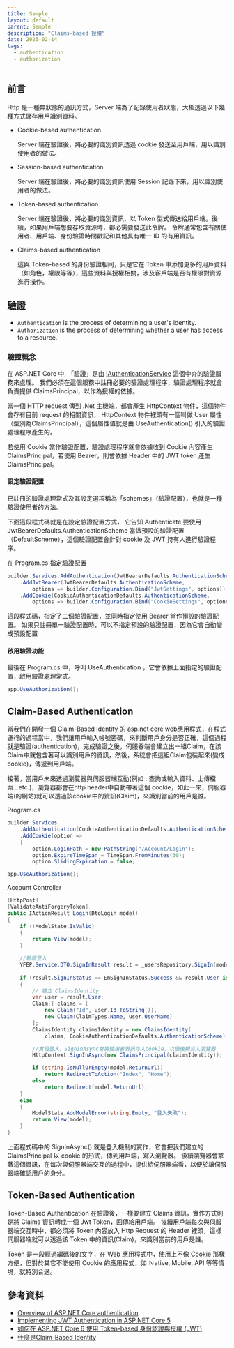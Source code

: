 ```yaml
---
title: Sample
layout: default
parent: Sample
description: "Claims-based 授權"
date: 2025-02-14
tags:
  - authentication
  - authorization
---
```


## 前言

Http 是一種無狀態的通訊方式，Server 端為了記錄使用者狀態，大柢透過以下幾種方式儲存用戶識別資料。

- Cookie-based authentication
  
  Server 端在驗證後，將必要的識別資訊透過 cookie 發送至用戶端，用以識別使用者的做法。

- Session-based authentication
  
  Server 端在驗證後，將必要的識別資訊使用 Session 記錄下來，用以識別使用者的做法。

- Token-based authentication

  Server 端在驗證後，將必要的識別資訊，以 Token 型式傳送給用戶端。後續，如果用戶端想要存取資源時，都必需要發送此令牌。
  令牌通常包含有關使用者、用戶端、身份驗證時間戳記和其他具有唯一 ID 的有用資訊。

- Claims-based authentication

  這與 Token-based 的身份驗證相同，只是它在 Token 中添加更多的用戶資料（如角色，權限等等），這些資料與授權相關，涉及客戶端是否有權限對資源進行操作。


## 驗證

- `Authentication` is the process of determining a user's identity.
- `Authorization` is the process of determining whether a user has access to a resource. 


### 驗證概念

在 ASP.NET Core 中, 
「驗證」是由 [IAuthenticationService](https://learn.microsoft.com/en-us/dotnet/api/microsoft.aspnetcore.authentication.iauthenticationservice?view=aspnetcore-9.0) 這個中介的驗證服務來處理。
我們必須在這個服務中註冊必要的驗證處理程序，驗證處理程序就會負責提供 ClaimsPrincipal，以作為授權的依據。

當一個 HTTP request 傳到 .Net 主機端，都會產生 HttpContext 物件，這個物件會存有目前 request 的相關資訊，
HttpContext 物件裡頭有一個叫做 User 屬性（型別為ClaimsPrincipal），這個屬性值就是由 UseAuthentication() 引入的驗證處理程序產生的。

若使用 Cookie 當作驗證配置，驗證處理程序就會依據收到 Cookie 內容產生 ClaimsPrincipal，若使用 Bearer，則會依據 Header 中的 JWT token 產生 ClaimsPrincipal。

#### 設定驗證配置

已註冊的驗證處理常式及其設定選項稱為「schemes」（驗證配置），也就是一種驗證使用者的方法。

下面這段程式碼就是在設定驗證配置方式，
它告知 Authenticate 要使用 JwtBearerDefaults.AuthenticationScheme 當做預設的驗證配置（DefaultScheme），這個驗證配置會針對 cookie 及 JWT 持有人進行驗證程序。

在 Program.cs 指定驗證配置
```C#
builder.Services.AddAuthentication(JwtBearerDefaults.AuthenticationScheme)
    .AddJwtBearer(JwtBearerDefaults.AuthenticationScheme,
        options => builder.Configuration.Bind("JwtSettings", options))
    .AddCookie(CookieAuthenticationDefaults.AuthenticationScheme,
        options => builder.Configuration.Bind("CookieSettings", options));
```
這段程式碼，指定了二個驗證配置，並同時指定使用 Bearer 當作預設的驗證配置。
如果只註冊單一驗證配置時，可以不指定預設的驗證配置，因為它會自動變成預設配置

#### 啟用驗證功能

最後在 Program.cs 中，呼叫 UseAuthentication ，它會依據上面指定的驗證配置，啟用驗證處理常式。
```C#
app.UseAuthorization();
```

## Claim-Based Authentication

當我們在開發一個 Claim-Based Identity 的 asp.net core web應用程式，在程式運行的過程當中，我們讓用戶輸入帳號密碼，來判斷用戶身分是否正確，這個過程就是驗證(authentication)，完成驗證之後，伺服器端會建立出一組Claim，在該Claim中就包含著可以識別用戶的資訊，然後，系統會把這組Claim包裝起來(變成cookie)，傳遞到用戶端。

接著，當用戶未來透過瀏覽器與伺服器端互動(例如 : 查詢或輸入資料、上傳檔案…etc.)，瀏覽器都會在http header中自動帶著這個 cookie，如此一來，伺服器端(的網站)就可以透過該cookie中的資訊(Claim)，來識別當前的用戶是誰。

Program.cs 
```C#
builder.Services
    .AddAuthentication(CookieAuthenticationDefaults.AuthenticationScheme)
    .AddCookie(option =>
    {
        option.LoginPath = new PathString("/Account/Login"); 
        option.ExpireTimeSpan = TimeSpan.FromMinutes(30);                                                                  
        option.SlidingExpiration = false;

app.UseAuthorization();
```
Account Controller
```C#
[HttpPost]
[ValidateAntiForgeryToken]
public IActionResult Login(DtoLogin model)
{
    if (!ModelState.IsValid)
    {
        return View(model);
    }

    //驗證登入
    YFEP.Service.DTO.SignInResult result = _usersRepository.SignIn(model.CmpCode.Trim(), model.Account.Trim(), model.Password.Trim());
            
    if (result.SignInStatus == EmSignInStatus.Success && result.User is not null)
    {
        // 建立 ClaimsIdentity
        var user = result.User;
        Claim[] claims = [
            new Claim("Id", user.Id.ToString()),
            new Claim(ClaimTypes.Name, user.UserName)
        ];
        ClaimsIdentity claimsIdentity = new ClaimsIdentity(
            claims, CookieAuthenticationDefaults.AuthenticationScheme);

        //實現登入，SignInAsync會將使用者資訊存入cookie，以便後續寫入瀏覽器
        HttpContext.SignInAsync(new ClaimsPrincipal(claimsIdentity));

        if (string.IsNullOrEmpty(model.ReturnUrl))
            return RedirectToAction("Index", "Home");
        else
            return Redirect(model.ReturnUrl);
    }
    else
    {
        ModelState.AddModelError(string.Empty, "登入失敗");
        return View(model);
    }
}
```

上面程式碼中的 SignInAsync() 就是登入機制的實作，它會把我們建立的 ClaimsPrincipal 以 cookie 的形式，傳到用戶端，寫入瀏覽器。
後續瀏覽器會拿著這個資訊，在每次與伺服器端交互的過程中，提供給伺服器端看，以便於讓伺服器端確認用戶的身分。

## Token-Based Authentication

Token-Based Authentication 在驗證後，一樣要建立 Claims 資訊，實作方式則是將 Claims 資訊轉成一個 Jwt Token，回傳給用戶端。
後續用戶端每次與伺服器端交互時中，都必須將 Token 內容放入 Http Request 的 Header 裡頭，這樣伺服器端就可以透過該 Token 中的資訊(Claim)，來識別當前的用戶是誰。

Token 是一段經過編碼後的文字，在 Web 應用程式中，使用上不像 Cookie 那樣方便，但對於其它不能使用 Cookie 的應用程式，如 Ｎative, Mobile, API 等等情境，就特別合適。






## 參考資料
- <a target="_blank" href="https://learn.microsoft.com/en-us/aspnet/core/security/authentication/?view=aspnetcore-9.0">Overview of ASP.NET Core authentication</a>
- <a target="_blank" href="https://www.codemag.com/Article/2105051/Implementing-JWT-Authentication-in-ASP.NET-Core-5">Implementing JWT Authentication in ASP.NET Core 5</a>
- <a target="_blank" href="https://blog.miniasp.com/post/2022/02/13/How-to-use-JWT-token-based-auth-in-aspnet-core-60">如何在 ASP.NET Core 6 使用 Token-based 身份認證與授權 (JWT)</a>
- <a target="_blank" href="https://studyhost.blogspot.com/2023/10/claim-based-identity.html">什麼是Claim-Based Identity</a>